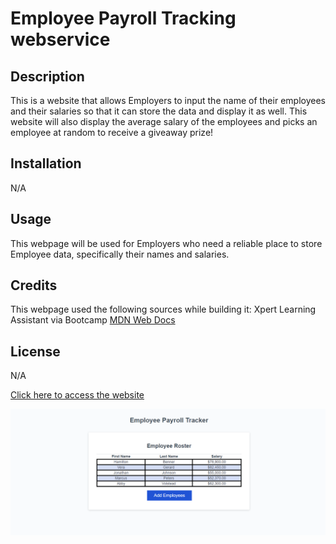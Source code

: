 # Employee Payroll Tracking webservice

## Description

This is a website that allows Employers to input the name of their employees and their salaries so that it can store the data and display it as well.
This website will also display the average salary of the employees and picks an employee at random to receive a giveaway prize!


## Installation

N/A

## Usage

This webpage will be used for Employers who need a reliable place to store Employee data, specifically their names and salaries.

## Credits

This webpage used the following sources while building it:
Xpert Learning Assistant via Bootcamp
[MDN Web Docs](https://developer.mozilla.org/en-US/)

## License

N/A

[Click here to access the website](https://atengelsgjerd.github.io/Employee-Payroll-Tracker/)

![Employee Payroll Tracker](/Assets/images/Employee.payroll.tracker.png)
